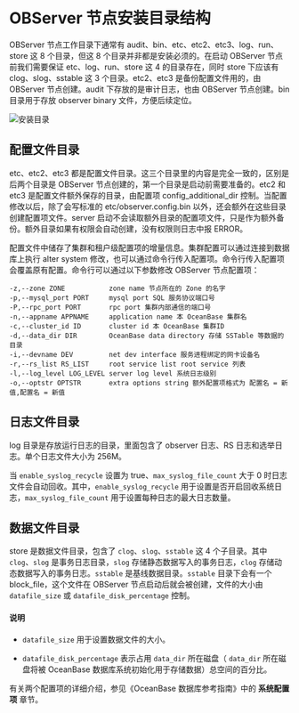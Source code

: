 # OBServer 节点安装目录结构

OBServer 节点工作目录下通常有 audit、bin、etc、etc2、etc3、log、run、store 这 8 个目录，但这 8 个目录并非都是安装必须的。在启动 OBServer 节点前我们需要保证 etc、log、run、store 这 4 的目录存在，同时 store 下应该有clog、slog、sstable 这 3 个目录。etc2、etc3 是备份配置文件用的，由 OBServer 节点创建。audit 下存放的是审计日志，也由 OBServer 节点创建。bin 目录用于存放 observer binary 文件，方便后续定位。

![安装目录](https://intranetproxy.alipay.com/skylark/lark/0/2021/png/312704/1631092496822-66315eac-f9c8-4f85-ae5f-2cb748a89c8d.png)

## 配置文件目录

etc、etc2、etc3 都是配置文件目录。这三个目录里的内容是完全一致的，区别是后两个目录是 OBServer 节点创建的，第一个目录是启动前需要准备的。etc2 和 etc3 是配置文件额外保存的目录，由配置项 config_additional_dir 控制。当配置修改以后，除了会写标准的 etc/observer.config.bin 以外，还会额外在这些目录创建配置项文件。server 启动不会读取额外目录的配置项文件，只是作为额外备份。额外目录如果有权限会自动创建，没有权限则日志中报 ERROR。

配置文件中储存了集群和租户级配置项的增量信息。集群配置可以通过连接到数据库上执行 alter system 修改，也可以通过命令行传入配置项。命令行传入配置项会覆盖原有配置。命令行可以通过以下参数修改 OBServer 节点配置项：

```shell
-z,--zone ZONE           zone name 节点所在的 Zone 的名字
-p,--mysql_port PORT     mysql port SQL 服务协议端口号
-P,--rpc_port PORT       rpc port 集群内部通信的端口号
-n,--appname APPNAME     application name 本 OceanBase 集群名
-c,--cluster_id ID       cluster id 本 OceanBase 集群ID
-d,--data_dir DIR        OceanBase data directory 存储 SSTable 等数据的目录
-i,--devname DEV         net dev interface 服务进程绑定的网卡设备名
-r,--rs_list RS_LIST     root service list root service 列表
-l,--log_level LOG_LEVEL server log level 系统日志级别
-o,--optstr OPTSTR       extra options string 额外配置项格式为 配置名 = 新值,配置名 = 新值
```

## 日志文件目录

log 目录是存放运行日志的目录，里面包含了 observer 日志、RS 日志和选举日志。单个日志文件大小为 256M。

当 `enable_syslog_recycle` 设置为 true、`max_syslog_file_count` 大于 0 时日志文件会自动回收。其中，`enable_syslog_recycle` 用于设置是否开启回收系统日志，`max_syslog_file_count` 用于设置每种日志的最大日志数量。

## 数据文件目录

store 是数据文件目录，包含了 `clog`、`slog`、`sstable` 这 4 个子目录。其中 `clog`、`slog` 是事务日志目录，`slog` 存储静态数据写入的事务日志，`clog` 存储动态数据写入的事务日志。`sstable` 是基线数据目录。`sstable` 目录下会有一个 block_file，这个文件在 OBServer 节点启动后就会被创建，文件的大小由 `datafile_size` 或 `datafile_disk_percentage` 控制。

  <main id="notice" type='explain'>
    <h4>说明</h4>
    <ul>
    <li>
    <p><code>datafile_size</code> 用于设置数据文件的大小。</p>
    </li>
    <li>
    <p><code>datafile_disk_percentage</code> 表示占用 <code>data_dir</code> 所在磁盘（ <code>data_dir</code> 所在磁盘将被 OceanBase 数据库系统初始化用于存储数据）总空间的百分比。</p>
    </li>
    </ul>
    <p>有关两个配置项的详细介绍，参见《OceanBase 数据库参考指南》中的 <strong>系统配置项</strong> 章节。</p>
  </main>
